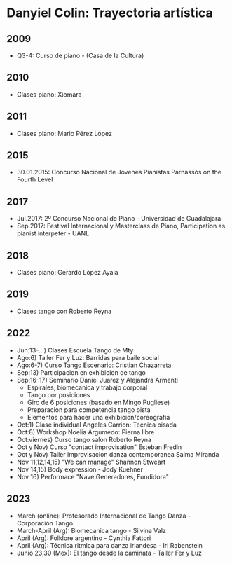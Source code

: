 # Danyiel Colin: Trayectoria artística

## 2009
- Q3-4: Curso de piano - (Casa de la Cultura)

## 2010
- Clases piano: Xiomara

## 2011
- Clases piano: Mario Pérez López

## 2015
- 30.01.2015: Concurso Nacional de Jóvenes Pianistas Parnassós on the Fourth Level

## 2017
- Jul.2017: 2º Concurso Nacional de Piano - Universidad de Guadalajara
- Sep.2017: Festival Internacional y Masterclass de Piano, Participation as pianist interpeter - UANL

## 2018
- Clases piano: Gerardo López Ayala

## 2019
- Clases tango con Roberto Reyna

## 2022
- Jun:13-...) Clases Escuela Tango de Mty
- Ago:6) Taller Fer y Luz: Barridas para baile social
- Ago:6-7) Curso Tango Escenario: Cristian Chazarreta
- Sep:13) Participacion en exhibicion de tango
- Sep:16-17) Seminario Daniel Juarez y Alejandra Armenti
    - Espirales, biomecanica y trabajo corporal
    - Tango por posiciones
    - Giro de 6 posiciones (basado en Mingo Pugliese)
    - Preparacion para competencia tango pista
    - Elementos para hacer una exhibicion/coreografia
- Oct:1) Clase individual Angeles Carrion: Tecnica pisada
- Oct:8) Workshop Noelia Argumedo: Pierna libre
- Oct:viernes) Curso tango salon Roberto Reyna
- Oct y Nov) Curso "contact improvisation" Esteban Fredin
- Oct y Nov) Taller improvisacion danza contemporanea Salma Miranda
- Nov 11,12,14,15) "We can manage" Shannon Stweart
- Nov 14,15) Body expression - Jody Kuehner
- Nov 16) Performace "Nave Generadores, Fundidora"

## 2023
- March (online): Profesorado Internacional de Tango Danza - Corporación Tango
- March-April (Arg): Biomecanica tango - Silvina Valz
- April (Arg): Folklore argentino - Cynthia Fattori
- April (Arg): Técnica ritmica para danza irlandesa - Iri Rabenstein
- Junio 23,30 (Mex): El tango desde la caminata - Taller Fer y Luz


